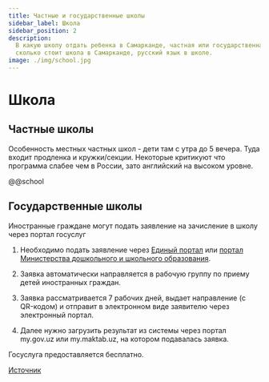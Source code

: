```yaml
---
title: Частные и государственные школы
sidebar_label: Школа
sidebar_position: 2
description:
  В какую школу отдать ребенка в Самарканде, частная или государственная школа,
  сколько стоит школа в Самарканде, русский язык в школе.
image: ./img/school.jpg
---
```


# Школа

## Частные школы

Особенность местных частных школ - дети там с утра до 5 вечера. Туда входит
продленка и кружки/секции. Некоторые критикуют что программа слабее чем в
России, зато английский на высоком уровне.

@@school

## Государственные школы

Иностранные граждане могут подать заявление на зачисление в школу через портал
госуслуг

1. Необходимо подать заявление через
   [Единый портал](https://my.gov.uz/en/tourism/index) или
   [портал Министерства дошкольного и школьного образования](https://my.maktab.uz/).

2. Заявка автоматически направляется в рабочую группу по приему детей
   иностранных граждан.

3. Заявка рассматривается 7 рабочих дней, выдает направление (с QR-кодом) и
   отправит в электронном виде заявителю через электронный портал.

4. Далее нужно загрузить результат из системы через портал my.gov.uz или
   my.maktab.uz, на котором подавалась заявка.

Госуслуга предоставляется бесплатно.

[Источник](https://t.me/relocationuz/1999)
